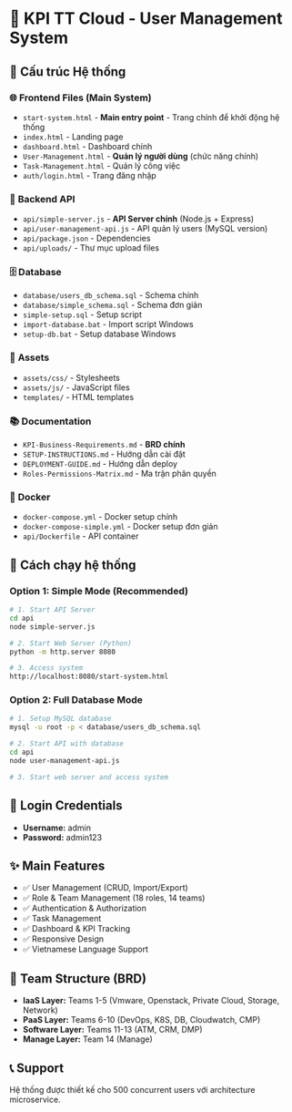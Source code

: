 # 🚀 KPI TT Cloud - User Management System

## 📁 Cấu trúc Hệ thống

### 🌐 **Frontend Files (Main System)**
- `start-system.html` - **Main entry point** - Trang chính để khởi động hệ thống
- `index.html` - Landing page
- `dashboard.html` - Dashboard chính
- `User-Management.html` - **Quản lý người dùng** (chức năng chính)
- `Task-Management.html` - Quản lý công việc
- `auth/login.html` - Trang đăng nhập

### 🔧 **Backend API**
- `api/simple-server.js` - **API Server chính** (Node.js + Express)
- `api/user-management-api.js` - API quản lý users (MySQL version)
- `api/package.json` - Dependencies
- `api/uploads/` - Thư mục upload files

### 🗄️ **Database**
- `database/users_db_schema.sql` - Schema chính
- `database/simple_schema.sql` - Schema đơn giản
- `simple-setup.sql` - Setup script
- `import-database.bat` - Import script Windows
- `setup-db.bat` - Setup database Windows

### 🎨 **Assets**
- `assets/css/` - Stylesheets
- `assets/js/` - JavaScript files
- `templates/` - HTML templates

### 📚 **Documentation**
- `KPI-Business-Requirements.md` - **BRD chính**
- `SETUP-INSTRUCTIONS.md` - Hướng dẫn cài đặt
- `DEPLOYMENT-GUIDE.md` - Hướng dẫn deploy
- `Roles-Permissions-Matrix.md` - Ma trận phân quyền

### 🐳 **Docker**
- `docker-compose.yml` - Docker setup chính
- `docker-compose-simple.yml` - Docker setup đơn giản
- `api/Dockerfile` - API container

## 🚀 **Cách chạy hệ thống**

### **Option 1: Simple Mode (Recommended)**
```bash
# 1. Start API Server
cd api
node simple-server.js

# 2. Start Web Server (Python)
python -m http.server 8080

# 3. Access system
http://localhost:8080/start-system.html
```

### **Option 2: Full Database Mode**
```bash
# 1. Setup MySQL database
mysql -u root -p < database/users_db_schema.sql

# 2. Start API with database
cd api
node user-management-api.js

# 3. Start web server and access system
```

## 🔑 **Login Credentials**
- **Username:** admin
- **Password:** admin123

## ✨ **Main Features**
- ✅ User Management (CRUD, Import/Export)
- ✅ Role & Team Management (18 roles, 14 teams)
- ✅ Authentication & Authorization
- ✅ Task Management
- ✅ Dashboard & KPI Tracking
- ✅ Responsive Design
- ✅ Vietnamese Language Support

## 🏢 **Team Structure (BRD)**
- **IaaS Layer:** Teams 1-5 (Vmware, Openstack, Private Cloud, Storage, Network)
- **PaaS Layer:** Teams 6-10 (DevOps, K8S, DB, Cloudwatch, CMP)
- **Software Layer:** Teams 11-13 (ATM, CRM, DMP)
- **Manage Layer:** Team 14 (Manage)

## 📞 **Support**
Hệ thống được thiết kế cho 500 concurrent users với architecture microservice.
